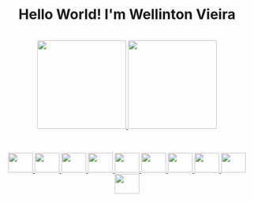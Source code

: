<h1 align="center">Hello World! I'm Wellinton Vieira</h1>

<div align="center"><br>
  <a href="https://github.com/nellowint">
  <img height="180em" src="https://github-readme-stats.vercel.app/api?username=nellowint&show_icons=true&theme=dark&include_all_commits=true&count_private=true"/>
  <img height="180em" src="https://github-readme-stats.vercel.app/api/top-langs/?username=nellowint&layout=compact&langs_count=7&theme=dark"/>
</div>

## 

<div style="display: inline_block" align="center"><br>
  <img width="50" height="40" src="https://cdn.jsdelivr.net/gh/devicons/devicon/icons/archlinux/archlinux-original.svg" />
  <img width="50" height="40" src="https://cdn.jsdelivr.net/gh/devicons/devicon/icons/bash/bash-original.svg" />
  <img width="50" height="40" src="https://cdn.jsdelivr.net/gh/devicons/devicon/icons/python/python-original.svg" />
  <img width="50" height="40" src="https://cdn.jsdelivr.net/gh/devicons/devicon/icons/android/android-original.svg" />
  <img width="50" height="40" src="https://cdn.jsdelivr.net/gh/devicons/devicon/icons/kotlin/kotlin-original.svg" />
  <img width="50" height="40" src="https://cdn.jsdelivr.net/gh/devicons/devicon/icons/html5/html5-original.svg" />
  <img width="50" height="40" src="https://cdn.jsdelivr.net/gh/devicons/devicon/icons/css3/css3-original.svg" />
  <img width="50" height="40" src="https://cdn.jsdelivr.net/gh/devicons/devicon/icons/javascript/javascript-original.svg" />
  <img width="50" height="40" src="https://cdn.jsdelivr.net/gh/devicons/devicon/icons/git/git-original.svg" />
  <img width="50" height="40" src="https://cdn.jsdelivr.net/gh/devicons/devicon/icons/github/github-original.svg" />
</div>
